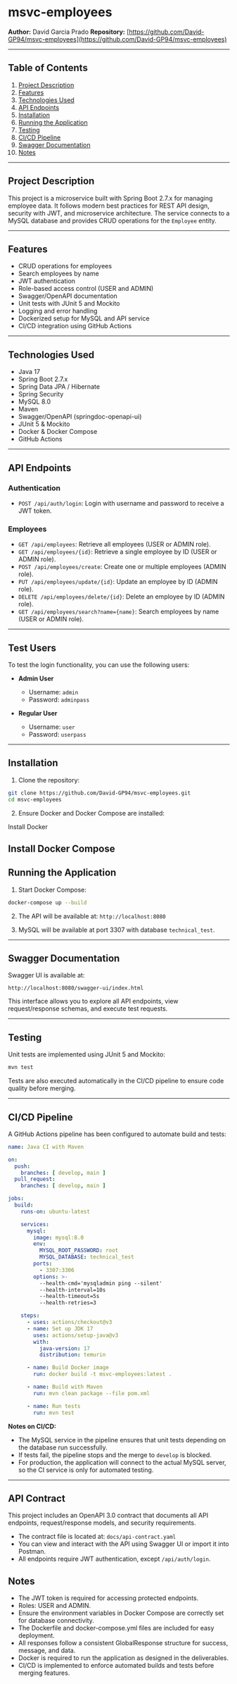 # msvc-employees

**Author:** David Garcia Prado
**Repository:** [https://github.com/David-GP94/msvc-employees](https://github.com/David-GP94/msvc-employees)

---

## Table of Contents

1. [Project Description](#project-description)
2. [Features](#features)
3. [Technologies Used](#technologies-used)
4. [API Endpoints](#api-endpoints)
5. [Installation](#installation)
6. [Running the Application](#running-the-application)
7. [Testing](#testing)
8. [CI/CD Pipeline](#cicd-pipeline)
9. [Swagger Documentation](#swagger-documentation)
10. [Notes](#notes)

---

## Project Description

This project is a microservice built with Spring Boot 2.7.x for managing employee data. It follows modern best practices for REST API design, security with JWT, and microservice architecture. The service connects to a MySQL database and provides CRUD operations for the `Employee` entity.

---

## Features

* CRUD operations for employees
* Search employees by name
* JWT authentication
* Role-based access control (USER and ADMIN)
* Swagger/OpenAPI documentation
* Unit tests with JUnit 5 and Mockito
* Logging and error handling
* Dockerized setup for MySQL and API service
* CI/CD integration using GitHub Actions

---

## Technologies Used

* Java 17
* Spring Boot 2.7.x
* Spring Data JPA / Hibernate
* Spring Security
* MySQL 8.0
* Maven
* Swagger/OpenAPI (springdoc-openapi-ui)
* JUnit 5 & Mockito
* Docker & Docker Compose
* GitHub Actions

---

## API Endpoints

### Authentication

* `POST /api/auth/login`: Login with username and password to receive a JWT token.

### Employees

* `GET /api/employees`: Retrieve all employees (USER or ADMIN role).
* `GET /api/employees/{id}`: Retrieve a single employee by ID (USER or ADMIN role).
* `POST /api/employees/create`: Create one or multiple employees (ADMIN role).
* `PUT /api/employees/update/{id}`: Update an employee by ID (ADMIN role).
* `DELETE /api/employees/delete/{id}`: Delete an employee by ID (ADMIN role).
* `GET /api/employees/search?name={name}`: Search employees by name (USER or ADMIN role).

---

## Test Users

To test the login functionality, you can use the following users:

- **Admin User**
   - Username: `admin`
   - Password: `adminpass`

- **Regular User**
   - Username: `user`
   - Password: `userpass`

---
## Installation

1. Clone the repository:

```bash
git clone https://github.com/David-GP94/msvc-employees.git
cd msvc-employees
```

2. Ensure Docker and Docker Compose are installed:

Install Docker

Install Docker Compose
---

## Running the Application

1. Start Docker Compose:

```bash
docker-compose up --build
```

2. The API will be available at:
   `http://localhost:8080`

3. MySQL will be available at port 3307 with database `technical_test`.

---
## Swagger Documentation

Swagger UI is available at:

```
http://localhost:8080/swagger-ui/index.html
```

This interface allows you to explore all API endpoints, view request/response schemas, and execute test requests.

---
## Testing

Unit tests are implemented using JUnit 5 and Mockito:

```bash
mvn test
```

Tests are also executed automatically in the CI/CD pipeline to ensure code quality before merging.

---

## CI/CD Pipeline

A GitHub Actions pipeline has been configured to automate build and tests:

```yaml
name: Java CI with Maven

on:
  push:
    branches: [ develop, main ]
  pull_request:
    branches: [ develop, main ]

jobs:
  build:
    runs-on: ubuntu-latest

    services:
      mysql:
        image: mysql:8.0
        env:
          MYSQL_ROOT_PASSWORD: root
          MYSQL_DATABASE: technical_test
        ports:
          - 3307:3306
        options: >-
          --health-cmd='mysqladmin ping --silent'
          --health-interval=10s
          --health-timeout=5s
          --health-retries=3

    steps:
      - uses: actions/checkout@v3
      - name: Set up JDK 17
        uses: actions/setup-java@v3
        with:
          java-version: 17
          distribution: temurin

      - name: Build Docker image
        run: docker build -t msvc-employees:latest .

      - name: Build with Maven
        run: mvn clean package --file pom.xml

      - name: Run tests
        run: mvn test
```

**Notes on CI/CD:**

* The MySQL service in the pipeline ensures that unit tests depending on the database run successfully.
* If tests fail, the pipeline stops and the merge to `develop` is blocked.
* For production, the application will connect to the actual MySQL server, so the CI service is only for automated testing.

---
## API Contract

This project includes an OpenAPI 3.0 contract that documents all API endpoints, request/response models, and security requirements.

- The contract file is located at: `docs/api-contract.yaml`
- You can view and interact with the API using Swagger UI or import it into Postman.
- All endpoints require JWT authentication, except `/api/auth/login`.


## Notes

* The JWT token is required for accessing protected endpoints.
* Roles: USER and ADMIN.
* Ensure the environment variables in Docker Compose are correctly set for database connectivity.
* The Dockerfile and docker-compose.yml files are included for easy deployment.
* All responses follow a consistent GlobalResponse structure for success, message, and data.
* Docker is required to run the application as designed in the deliverables.
* CI/CD is implemented to enforce automated builds and tests before merging features.
